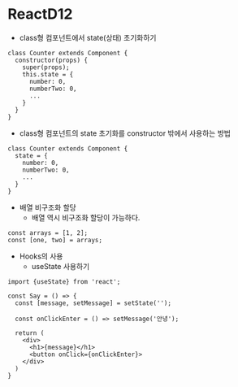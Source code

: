 # ReactD12
- class형 컴포넌트에서 state(상태) 초기화하기
```
class Counter extends Component {
  constructor(props) {
    super(props);
    this.state = {
      number: 0,
      numberTwo: 0,
      ...
    }
  }
}
```
- class형 컴포넌트의 state 초기화를 constructor 밖에서 사용하는 방법
```
class Counter extends Component {
  state = {
    number: 0,
    numberTwo: 0,
    ...
  }
}
```

- 배열 비구조화 할당
  - 배열 역시 비구조화 할당이 가능하다.
```
const arrays = [1, 2];
const [one, two] = arrays;
```

- Hooks의 사용
  - useState 사용하기
```
import {useState} from 'react';

const Say = () => {
  const [message, setMessage] = setState('');

  const onClickEnter = () => setMessage('안녕');

  return (
    <div>
      <h1>{message}</h1>
      <button onClick={onClickEnter}>
    </div>
  )
}

```